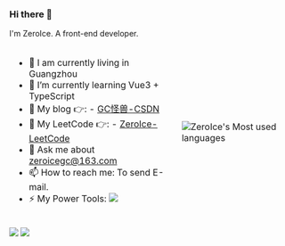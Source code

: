 
### Hi there 👋
I'm ZeroIce. A front-end developer.


<table>
<thead>
<tr>
<td style="border: none!important">

- 🔭 I am currently living in Guangzhou
- 🌱 I’m currently learning Vue3 + TypeScript
- 👯 My blog 👉: - [GC怪兽-CSDN](https://blog.csdn.net/weixin_41593408?spm=1000.2115.3001.5343)
- 🤔 My LeetCode 👉: - [ZeroIce-LeetCode](https://leetcode-cn.com/u/zeroice/)
- 💬 Ask me about zeroicegc@163.com
- 📫 How to reach me: To send E-mail.
- ⚡ My Power Tools: ![](https://img.shields.io/badge/Edit-VsCode-blue)
  
</td>  
<td style="border: none!important">

![ZeroIce's Most used languages](https://github-readme-stats.vercel.app/api/top-langs/?username=vicksiyi&layout=compact&hide_border=true&langs_count=10)
  
</td>  
</tr>
</thead>
</table>




![](https://stats.justsong.cn/api/leetcode?username=zeroice&cn=true)
![](https://stats.justsong.cn/api/csdn?id=weixin_41593408)
<!-- [![ZeroIce's GitHub stats](https://github-readme-stats.vercel.app/api?username=vicksiyi&hide=contribs,prs)](https://github.com/anuraghazra/github-readme-stats) -->

